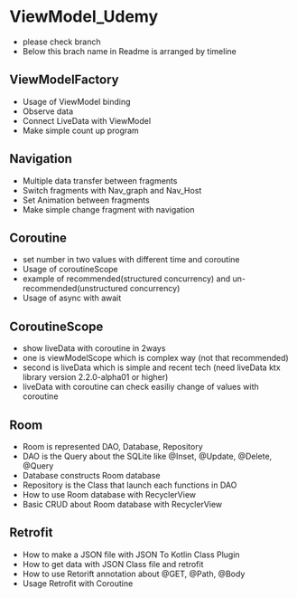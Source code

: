 # ViewModel_Udemy
- please check branch
- Below this brach name in Readme is arranged by timeline

## ViewModelFactory
- Usage of ViewModel binding
- Observe data
- Connect LiveData with ViewModel
- Make simple count up program

## Navigation
- Multiple data transfer between fragments
- Switch fragments with Nav_graph and Nav_Host
- Set Animation between fragments
- Make simple change fragment with navigation

## Coroutine
- set number in two values with different time and coroutine
- Usage of coroutineScope
- example of recommended(structured concurrency) and un-recommended(unstructured concurrency)
- Usage of async with await


## CoroutineScope
- show liveData with coroutine in 2ways
- one is viewModelScope which is complex way (not that recommended)
- second is liveData which is simple and recent tech (need liveData ktx library version 2.2.0-alpha01 or higher)
- liveData with coroutine can check easiliy change of values with coroutine 


## Room
- Room is represented DAO, Database, Repository
- DAO is the Query about the SQLite like @Inset, @Update, @Delete, @Query
- Database constructs Room database
- Repository is the Class that launch each functions in DAO
- How to use Room database with RecyclerView
- Basic CRUD about Room database with RecyclerView



## Retrofit
- How to make a JSON file with JSON To Kotlin Class Plugin
- How to get data with JSON Class file and retrofit
- How to use Retorift annotation about @GET, @Path, @Body
- Usage Retrofit with Coroutine
